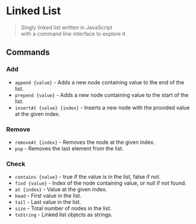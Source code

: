 # Linked List

> Singly linked list written in JavaScript  
> with a command line interface to explore it.

## Commands
### Add
- `append {value}` - Adds a new node containing value to the end of the list.
- `prepend {value}` - Adds a new node containing value to the start of the list.
- `insertAt {value} {index}` - Inserts a new node with the provided value at the given index.

### Remove
- `removeAt {index}` - Removes the node at the given index.
- `pop` - Removes the last element from the list.

### Check
- `contains {value}` - true if the value is in the list, false if not.
- `find {value}` - Index of the node containing value, or null if not found.
- `at {index}` - Value at the given index.
- `head` - First value in the list.
- `tail` - Last value in the list.
- `size` - Total number of nodes in the list.
- `toString` - Linked list objects as strings.